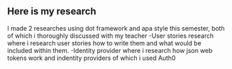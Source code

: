 ## Here is my research

I made 2 researches using dot framework and apa style this semester, both of which i thoroughly discussed with my teacher
-User stories research where i research user stories how to write them and what would be included within them.
-Identity provider where i research how json web tokens work and indentity providers of which i used Auth0
